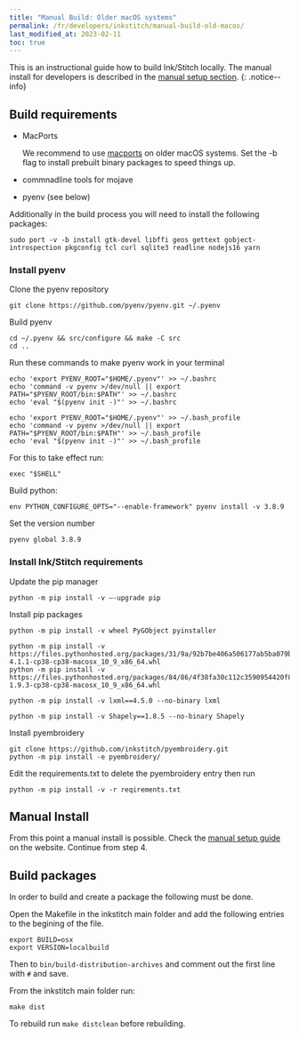 ```yaml
---
title: "Manual Build: Older macOS systems"
permalink: /fr/developers/inkstitch/manual-build-old-macos/
last_modified_at: 2023-02-11
toc: true
---
```

This is an instructional guide how to build Ink/Stitch locally. The manual install for developers is described in the [manual setup section](/developers/inkstitch/manual-setup/).
{: .notice--info}

## Build requirements

* MacPorts 

  We recommend to use [macports](https://www.macports.org/) on older macOS systems. Set the -b flag to install prebuilt binary packages to speed things up.
* commnadline tools for mojave
* pyenv (see below)

Additionally in the build process you will need to install the following packages:

```
sudo port -v -b install gtk-devel libffi geos gettext gobject-introspection pkgconfig tcl curl sqlite3 readline nodejs16 yarn
```

### Install pyenv

Clone the pyenv repository

```
git clone https://github.com/pyenv/pyenv.git ~/.pyenv
```

Build pyenv

```
cd ~/.pyenv && src/configure && make -C src
cd ..
```

Run these commands to make pyenv work in your terminal

```
echo 'export PYENV_ROOT="$HOME/.pyenv"' >> ~/.bashrc
echo 'command -v pyenv >/dev/null || export PATH="$PYENV_ROOT/bin:$PATH"' >> ~/.bashrc
echo 'eval "$(pyenv init -)"' >> ~/.bashrc
```

```
echo 'export PYENV_ROOT="$HOME/.pyenv"' >> ~/.bash_profile
echo 'command -v pyenv >/dev/null || export PATH="$PYENV_ROOT/bin:$PATH"' >> ~/.bash_profile
echo 'eval "$(pyenv init -)"' >> ~/.bash_profile
```

For this to take effect run:

```
exec "$SHELL"
```

Build python:

```
env PYTHON_CONFIGURE_OPTS="--enable-framework" pyenv install -v 3.8.9
```

Set the version number

```
pyenv global 3.8.9
```

### Install Ink/Stitch requirements

Update the pip manager

```
python -m pip install -v —-upgrade pip
```

Install pip packages

```
python -m pip install -v wheel PyGObject pyinstaller 

python -m pip install -v https://files.pythonhosted.org/packages/31/9a/92b7be406a506177ab5ba079b67b7790f65b0d8e0091d0879978098f7d86/wxPython-4.1.1-cp38-cp38-macosx_10_9_x86_64.whl 
python -m pip install -v https://files.pythonhosted.org/packages/84/86/4f38fa30c112c3590954420f85d95b8cd23811ecc5cfc4bfd4d988d4db44/scipy-1.9.3-cp38-cp38-macosx_10_9_x86_64.whl

python -m pip install -v lxml==4.5.0 --no-binary lxml

python -m pip install -v Shapely==1.8.5 --no-binary Shapely
```

Install pyembroidery

```
git clone https://github.com/inkstitch/pyembroidery.git
python -m pip install -e pyembroidery/
```

Edit the requirements.txt to delete the pyembroidery entry then run

```
python -m pip install -v -r reqirements.txt
```

## Manual Install

From this point a manual install is possible. Check the [manual setup guide](/developers/inkstitch/manual-setup/) on the website. Continue from step 4.

## Build packages

In order to build and create a package the following must be done.

Open the Makefile in the inkstitch main folder and add the following entries to the begining of the file.

```
export BUILD=osx
export VERSION=localbuild
```

Then to `bin/build-distribution-archives` and comment out the first line with `#` and save.

From the inkstitch main folder run:

```
make dist
```

To rebuild run `make distclean` before rebuilding.

